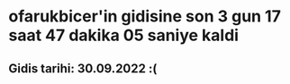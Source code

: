 # ofarukbicer'in gidisine son 3 gun 17 saat 47 dakika 05 saniye kaldi

## Gidis tarihi: 30.09.2022 :(